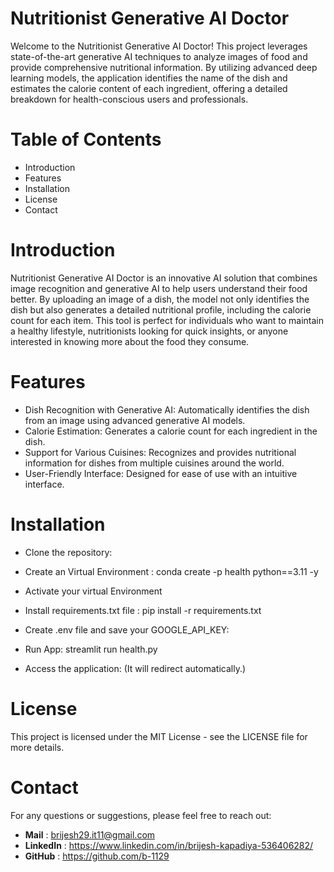 # Nutritionist Generative AI Doctor

Welcome to the Nutritionist Generative AI Doctor! This project leverages state-of-the-art generative AI techniques to analyze images of food and provide comprehensive nutritional information. By utilizing advanced deep learning models, the application identifies the name of the dish and estimates the calorie content of each ingredient, offering a detailed breakdown for health-conscious users and professionals.

# Table of Contents
- Introduction
- Features
- Installation
- License
- Contact

# Introduction
Nutritionist Generative AI Doctor is an innovative AI solution that combines image recognition and generative AI to help users understand their food better. By uploading an image of a dish, the model not only identifies the dish but also generates a detailed nutritional profile, including the calorie count for each item. This tool is perfect for individuals who want to maintain a healthy lifestyle, nutritionists looking for quick insights, or anyone interested in knowing more about the food they consume.

# Features
- Dish Recognition with Generative AI: Automatically identifies the dish from an image using advanced generative AI models.
- Calorie Estimation: Generates a calorie count for each ingredient in the dish.
- Support for Various Cuisines: Recognizes and provides nutritional information for dishes from multiple cuisines around the world.
- User-Friendly Interface: Designed for ease of use with an intuitive interface.

# Installation
- Clone the repository:
  
- Create an Virtual Environment : conda create -p health python==3.11 -y

- Activate your virtual Environment

- Install requirements.txt file : pip install -r requirements.txt

- Create .env file and save your GOOGLE_API_KEY:

- Run App: streamlit run health.py

- Access the application: (It will redirect automatically.)

# License
This project is licensed under the MIT License - see the LICENSE file for more details.

# Contact
For any questions or suggestions, please feel free to reach out:

- **Mail** : brijesh29.it11@gmail.com
- **LinkedIn** : https://www.linkedin.com/in/brijesh-kapadiya-536406282/
- **GitHub** : https://github.com/b-1129
 
